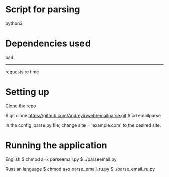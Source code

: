 # Script for parsing 

python3

# Dependencies used
bs4
***
requests
re
time

# Setting up

Clone the repo

$ git clone https://github.com/Andreyinweb/emailparse.git
$ cd emailparse

In the config_parse.py file, change site = 'example.com' to the desired site.

# Running the application

English
$ chmod a+x parseemail.py
$ ./parseemail.py

Russian language
$ chmod a+x parse_email_ru.py
$ ./parse_email_ru.py

